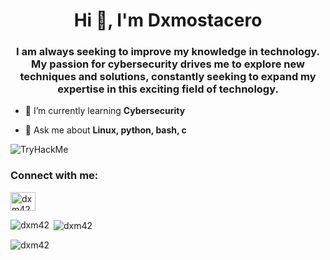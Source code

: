 <h1 align="center">Hi 👋, I'm Dxmostacero</h1>
<h3 align="center">I am always seeking to improve my knowledge in technology. My passion for cybersecurity drives me to explore new techniques and solutions, constantly seeking to expand my expertise in this exciting field of technology.</h3>

- 🌱 I’m currently learning **Cybersecurity**

- 💬 Ask me about **Linux, python, bash, c**

<img src="https://tryhackme-badges.s3.amazonaws.com/Dxmostacero.png" alt="TryHackMe">

<h3 align="left">Connect with me:</h3>
<p align="left">
<a href="https://linkedin.com/in/dxm42" target="blank"><img align="center" src="https://raw.githubusercontent.com/rahuldkjain/github-profile-readme-generator/master/src/images/icons/Social/linked-in-alt.svg" alt="dxm42" height="30" width="40" /></a>
</p>



<p><img align="left" src="https://github-readme-stats.vercel.app/api/top-langs?username=dxm42&show_icons=true&locale=en&layout=compact" alt="dxm42" /></p>
<p>&nbsp;<img align="center" src="https://github-readme-stats.vercel.app/api?username=dxm42&show_icons=true&locale=en" alt="dxm42" /></p>
<p><img align="center" src="https://github-readme-streak-stats.herokuapp.com/?user=dxm42&" alt="dxm42" /></p>
